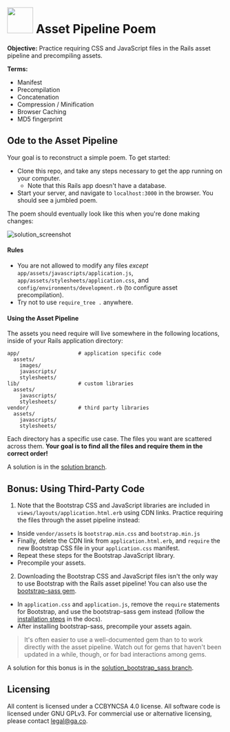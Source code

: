 # <img src="https://cloud.githubusercontent.com/assets/7833470/10899314/63829980-8188-11e5-8cdd-4ded5bcb6e36.png" height="60"> Asset Pipeline Poem

**Objective:** Practice requiring CSS and JavaScript files in the Rails asset pipeline and precompiling assets.

**Terms:**

* Manifest
* Precompilation
* Concatenation
* Compression / Minification
* Browser Caching
* MD5 fingerprint

## Ode to the Asset Pipeline

Your goal is to reconstruct a simple poem. To get started:

* Clone this repo, and take any steps necessary to get the app running on your computer.
  * Note that this Rails app doesn't have a database.
* Start your server, and navigate to `localhost:3000` in the browser. You should see a jumbled poem.

The poem should eventually look like this when you're done making changes:

![solution_screenshot](solution_screenshot.png)

#### Rules

* You are not allowed to modify any files *except* `app/assets/javascripts/application.js`, `app/assets/stylesheets/application.css`, and `config/environments/development.rb` (to configure asset precompilation).
* Try not to use `require_tree .` anywhere.

#### Using the Asset Pipeline

The assets you need require will live somewhere in the following locations, inside of your Rails application directory:

```
app/                   # application specific code
  assets/
    images/
    javascripts/
    stylesheets/
lib/                   # custom libraries
  assets/
    javascripts/
    stylesheets/
vendor/                # third party libraries
  assets/
    javascripts/
    stylesheets/
```

Each directory has a specific use case. The files you want are scattered across them. **Your goal is to find all the files and require them in the correct order!**

A solution is in the [solution branch](https://github.com/sf-wdi-27-28/asset_pipeline_poem/tree/solution).

## Bonus: Using Third-Party Code

1. Note that the Bootstrap CSS and JavaScript libraries are included in `views/layouts/application.html.erb` using CDN links. Practice requiring the files through the asset pipeline instead:

  * Inside ``vendor/assets`` is  `bootstrap.min.css` and ``bootstrap.min.js``
  * Finally, delete the CDN link from `application.html.erb`, and `require` the new Bootstrap CSS file in your `application.css` manifest.
  * Repeat these steps for the Bootstrap JavaScript library.
  * Precompile your assets.

2. Downloading the Bootstrap CSS and JavaScript files isn't the only way to use Bootstrap with the Rails asset pipeline! You can also use the <a href="https://github.com/twbs/bootstrap-sass" target="_blank">bootstrap-sass gem</a>.  
  * In `application.css` and `application.js`, remove the `require` statements for Bootstrap, and use the bootstrap-sass gem instead (follow the <a href="https://github.com/twbs/bootstrap-sass#a-ruby-on-rails" target="_blank">installation steps</a> in the docs).
  * After installing bootstrap-sass, precompile your assets again.


 > It's often easier to use a well-documented gem than to to work directly with the asset pipeline. Watch out for gems that haven't been updated in a while, though, or for bad interactions among gems.

 A solution for this bonus is in the [solution_bootstrap_sass branch](https://github.com/sf-wdi-27-28/asset_pipeline_poem/tree/solution_bootstrap_sass).


## Licensing
All content is licensed under a CC­BY­NC­SA 4.0 license.
All software code is licensed under GNU GPLv3. For commercial use or alternative licensing, please contact legal@ga.co.
